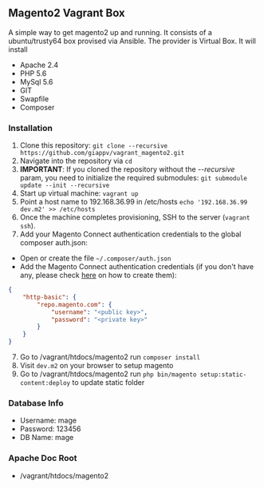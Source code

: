 ## Magento2 Vagrant Box
A simple way to get magento2 up and running. It consists of a ubuntu/trusty64 box provised via Ansible. 
The provider is Virtual Box. 
It will install 
 * Apache 2.4
 * PHP 5.6
 * MySql 5.6
 * GIT 
 * Swapfile
 * Composer


### Installation

1. Clone this repository: `git clone --recursive https://github.com/giappv/vagrant_magento2.git`
2. Navigate into the repository via `cd`
2. **IMPORTANT**: If you cloned the repository without the *--recursive* param, you need to initialize the required submodules: `git submodule update --init --recursive`
3. Start up virtual machine: `vagrant up`
4. Point a host name to 192.168.36.99 in /etc/hosts `echo '192.168.36.99 dev.m2' >> /etc/hosts`
5. Once the machine completes provisioning, SSH to the server (`vagrant ssh`).
6. Add your Magento Connect authentication credentials to the global composer auth.json:

  * Open or create the file `~/.composer/auth.json`
  * Add the Magento Connect authentication credentials (if you don't have any, please check [here](http://devdocs.magento.com/guides/v2.0/install-gde/prereq/connect-auth.html) on how to create them):

  ```json
  {
      "http-basic": {
          "repo.magento.com": {
              "username": "<public key>",
              "password": "<private key>"
          }
      }
  }
  ```
7. Go to /vagrant/htdocs/magento2 run `composer install`
8. Visit `dev.m2` on your browser to setup magento
9. Go to /vagrant/htdocs/magento2 run `php bin/magento setup:static-content:deploy` to update static folder

### Database Info
* Username: mage
* Password: 123456
* DB Name: mage

### Apache Doc Root
* /vagrant/htdocs/magento2 
